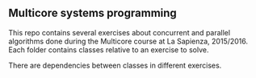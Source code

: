 ## Multicore systems programming

This repo contains several exercises about concurrent and parallel algorithms done during the Multicore course at La Sapienza,
2015/2016. Each folder contains classes relative to an exercise to solve.

There are dependencies between classes in different exercises.
